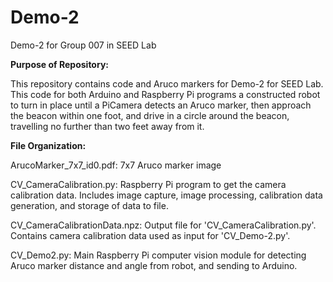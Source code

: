 # Demo-2
Demo-2 for Group 007 in SEED Lab

__Purpose of Repository:__

This repository contains code and Aruco markers for Demo-2 for SEED Lab. This code for both Arduino and 
Raspberry Pi programs a constructed robot to turn in place until a PiCamera detects an Aruco marker, then
approach the beacon within one foot, and drive in a circle around the beacon, travelling no further than two
feet away from it.



__File Organization:__

ArucoMarker_7x7_id0.pdf: 7x7 Aruco marker image 


CV_CameraCalibration.py: Raspberry Pi program to get the camera calibration data. Includes image
	capture, image processing, calibration data generation, and storage of data to file.

CV_CameraCalibrationData.npz: Output file for 'CV_CameraCalibration.py'. Contains camera
	calibration data used as input for 'CV_Demo-2.py'.

CV_Demo2.py: Main Raspberry Pi computer vision module for detecting Aruco marker distance and angle
	from robot, and sending to Arduino.


